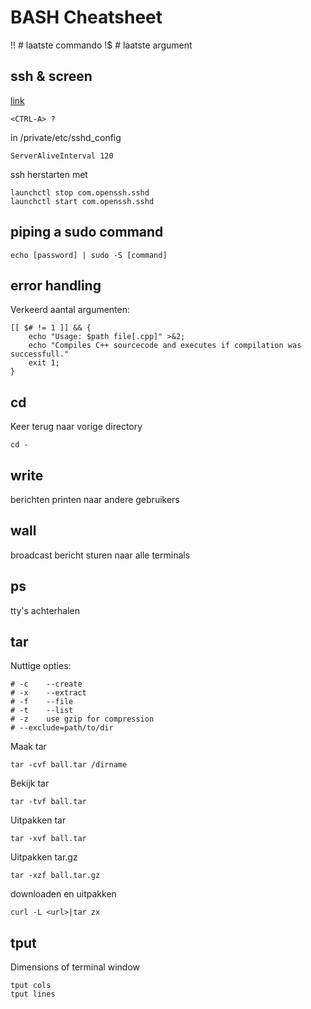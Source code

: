 BASH Cheatsheet
===============


!! # laatste commando
!$ # laatste argument

ssh & screen
------------
[link](https://ma.ttias.be/screen-a-must-for-ssh/)

    <CTRL-A> ?


in /private/etc/sshd_config

    ServerAliveInterval 120

ssh herstarten met

    launchctl stop com.openssh.sshd
    launchctl start com.openssh.sshd

piping a sudo command
---------------------

    echo [password] | sudo -S [command]

error handling
--------------
Verkeerd aantal argumenten:

    [[ $# != 1 ]] && {
        echo "Usage: $path file[.cpp]" >&2;
        echo "Compiles C++ sourcecode and executes if compilation was successfull."
        exit 1;
    }

cd
--
Keer terug naar vorige directory

    cd -

write <username>
----------------
berichten printen naar andere gebruikers

wall <bericht>
--------------
broadcast bericht sturen naar alle terminals

ps
--
tty's achterhalen

tar
---
Nuttige opties:
    
    # -c    --create
    # -x    --extract
    # -f    --file
    # -t    --list
    # -z    use gzip for compression
    # --exclude=path/to/dir

Maak tar

    tar -cvf ball.tar /dirname

Bekijk tar

    tar -tvf ball.tar

Uitpakken tar

    tar -xvf ball.tar

Uitpakken tar.gz

    tar -xzf ball.tar.gz

downloaden en uitpakken

    curl -L <url>|tar zx

tput
----
Dimensions of terminal window
    
    tput cols
    tput lines

